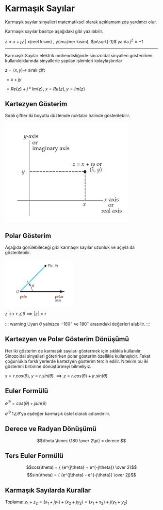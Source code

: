 # Karmaşık Sayılar

Karmaşık sayılar sinyalleri matematiksel olarak açıklamamızda yardımcı olur.

Karmaşık sayılar basitçe aşağıdaki gibi yazılabilir.

$z=x+jy$ | x(reel kısım) , y(imajiner kısım), $j=\sqrt{-1}$ ya da $j^2 = -1$

---
Karmaşık Sayılar elektrik mühendisliğinde sinozoidal sinyalleri gösterirken kullanıldıklarında sinyallerle yapılan işlemleri kolaylaştırırlar

$z=(x,y) \rightarrow$ sıralı çift

$=x+jy$

$=Re\{z\} + j*Im\{z\}$,  $x=Re\{z\}, y=Im\{z\}$


## Kartezyen Gösterim
Sıralı çiftler iki boyutlu düzlemde noktalar halinde gösterilebilir.

![alt text](image.png)

## Polar Gösterim

Aşağıda görülebileceği gibi karmaşık sayılar uzunluk ve açıyla da gösterilebilir.

![alt text](image-1.png)

$z \leftrightarrow  r.\angle{\theta} \implies |z|=r$

::: warning Uyarı
$\theta$ yalnızca $-180^\circ$ ve $180^\circ$ arasındaki değerleri alabilir.
:::

## Kartezyen ve Polar Gösterim Dönüşümü

Her iki gösterim de karmaşık sayıları göstermek için sıklıkla kullanılır. Sinozoidal sinyalleri göterirken polar gösterim özellikle kullanışlıdır. Fakat çoğunlukla farklı yerlerde kartezyen gösterim tercih edilir. Nitekim bu iki gösterimi birbirine dönüştürmeyi bilmeliyiz.

$x= r.cos(\theta)$,
$y= r.sin(\theta)$ $\implies z=r.cos(\theta) + jr.sin(\theta)$

## Euler Formülü

$e^{j\theta} = cos(\theta) + jsin(\theta)$

$e^{j\theta}$ $1\angle{\theta}$'ya eşdeğer karmaşık üstel olarak adlandırılır.

## Derece ve Radyan Dönüşümü

$$\theta \times {180 \over 2\pi}  = derece $$

## Ters Euler Formülü

$$cos(\theta) = { {e^{j\theta} + e^{-j\theta}} \over 2}$$
$$sin(\theta) = { {e^{j\theta} - e^{-j\theta}} \over 2j}$$

## Karmaşık Sayılarda Kurallar

Toplama: $z_1+z_2 = (x_1+jy_1)+(x_2+jy_2) = (x_1+x_2) + j(y_1+y_2)$